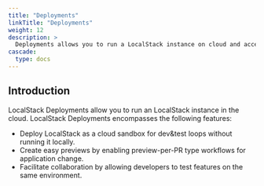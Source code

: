 ```yaml
---
title: "Deployments"
linkTitle: "Deployments"
weight: 12
description: >
  Deployments allows you to run a LocalStack instance on cloud and access it from your local machine.
cascade:
  type: docs
---
```


## Introduction

LocalStack Deployments allow you to run an LocalStack instance in the cloud. LocalStack Deployments encompasses the following features:

- Deploy LocalStack as a cloud sandbox for dev&test loops without running it locally.
- Create easy previews by enabling preview-per-PR type workflows for application change.
- Facilitate collaboration by allowing developers to test features on the same environment.
